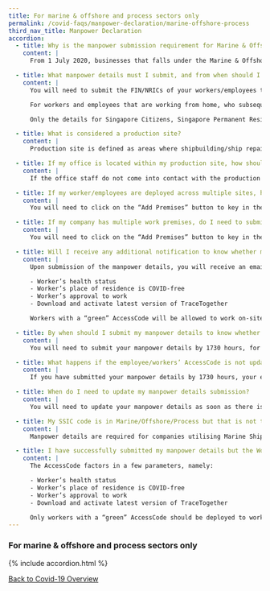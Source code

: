 ```yaml
---
title: For marine & offshore and process sectors only
permalink: /covid-faqs/manpower-declaration/marine-offshore-process
third_nav_title: Manpower Declaration
accordion:
  - title: Why is the manpower submission requirement for Marine & Offshore and Process sectors different?
    content: |
      From 1 July 2020, businesses that falls under the Marine & Offshore and Process sectors will be required to submit details of the employees/workers [here](https://go.gov.sg/covidbusinessresumptions){:target="_blank"}. This submission of manpower details is required to facilitate information updates for the AccessCode on the SGWorkPass app, including the approval to work and the requirement for regular swabbing. Failure to do so will cause the employee’s SGWorkPass AccessCode status to reflect as “Red”.

  - title: What manpower details must I submit, and from when should I be submitting?
    content: |
      You will need to submit the FIN/NRICs of your workers/employees that are working on-site, and the maximum number of workers on site at any given time. If your workers are working on-site, you will also need to provide the address of the work premises, and indicate whether the work premises is a production site (e.g. shipyards/ production plant) or non-production site (e.g. other workplaces/ office premise). Please note that workers deployed at production sites will be required to undergo **Rostered Routine Testing (RRT)**.

      For workers and employees that are working from home, who subsequently need to go back to site for specific reasons, you will need to submit their FIN details.

      Only the details for Singapore Citizens, Singapore Permanent Residents, Employment Pass Holders, S Pass Holders and Work Permit Holders are required to be submitted. All other non-MOM work pass holders (e.g long-term visitor pass or ICA work pass) need not be submitted.

  - title: What is considered a production site?
    content: |
      Production site is defined as areas where shipbuilding/ship repair, process maintenance and construction activities are carried out. Examples of production sites includes shipyards, process plants, refineries and fabrication workshops.

  - title: If my office is located within my production site, how should I indicate so in my manpower submission?
    content: |
      If the office staff do not come into contact with the production site workers and are clearly segregated, you can indicate your premises as a non-production site.

  - title: If my worker/employees are deployed across multiple sites, how do I indicate so when submitting my manpower details?
    content: |
      You will need to click on the “Add Premises” button to key in the details of your workers/employees that are deployed across multiple sites.

  - title: If my company has multiple work premises, do I need to submit manpower details for all my workers across all the different work premises?
    content: |
      You will need to click on the “Add Premises” button to key in the details of all your company’s work premises.

  - title: Will I receive any additional notification to know whether my worker/employee is approved to work on-site? How do I know if my submitted manpower is approved to work on-site?
    content: |
      Upon submission of the manpower details, you will receive an email acknowledgement. The AccessCode on SGWorkPass app will determine whether your submitted manpower is allowed to work on site. The AccessCode will factor in a few parameters, namely:

      - Worker’s health status
      - Worker’s place of residence is COVID-free
      - Worker’s approval to work
      - Download and activate latest version of TraceTogether

      Workers with a “green” AccessCode will be allowed to work on-site.

  - title: By when should I submit my manpower details to know whether my worker/employee will be allowed to work on-site?
    content: |
      You will need to submit your manpower details by 1730 hours, for your worker/employees’ AccessCode to be updated by 2359 hours on the following day via the SGWorkPass app.

  - title: What happens if the employee/workers’ AccessCode is not updated?
    content: |
      If you have submitted your manpower details by 1730 hours, your employee/workers’ AccessCode will only be updated by 2359 hours on the following day. If you require assistance, please write to MTI at <covid_gobusiness@mti.gov.sg>.

  - title: When do I need to update my manpower details submission?  
    content: |
      You will need to update your manpower details as soon as there is a change in the specific workers required to work on-site, as this will affect arrangements for your workers’ regular swab tests.  

  - title: My SSIC code is in Marine/Offshore/Process but that is not the nature of my work. Do I still have to submit my manpower details?  
    content: |    
      Manpower details are required for companies utilising Marine Shipyard or Process manpower quota as defined under MOM. These details are required to ensure that your workers’ SG WorkPass app AccessCode reflects their approval to be deployed for work and to facilitate arrangement for regular swab tests.

  - title: I have successfully submitted my manpower details but the Workpass app still comes out as red. Can I proceed to deploy my workers?
    content: |          
      The AccessCode factors in a few parameters, namely:

      -	Worker’s health status
      -	Worker’s place of residence is COVID-free
      -	Worker’s approval to work
      -	Download and activate latest version of TraceTogether

      Only workers with a “green” AccessCode should be deployed to work on-site.
---
```


### For marine & offshore and process sectors only

{% include accordion.html %}

[Back to Covid-19 Overview](/covid/)
